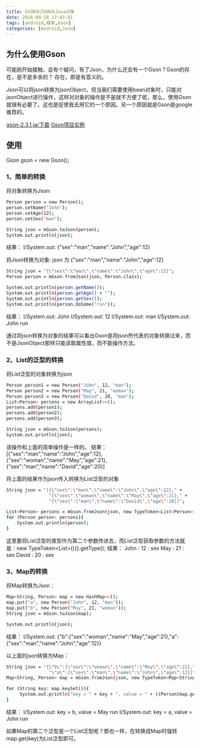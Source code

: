 ```yaml
---
title: GSON与JSON与Java对象
date: 2016-09-18 17:43:01
tags: [android,框架,Gson]
categories: [Android,Java]
---
```

## 为什么使用Gson
可能刚开始接触，会有个疑问，有了Json，为什么还会有一个Gson？Gson的存在，是不是多余的？
存在，即是有意义的。

Json可以将json转换为jsonObject，但当我们需要使用bean对象时，只能对jsonObject进行操作，这样对对象的操作是不是就不方便了呢，那么，使用Gson就很有必要了。这也是促使我去用它的一个原因。另一个原因就是Gson是google推荐的。

[gson-2.3.1.jar下载](http://download.csdn.net/download/u010637692/8348917)
[Gson项目实例](https://github.com/zouxiaobang/GsonProject)


## 使用
Gson gson = new Gson();

### 1、简单的转换
将对象转换为Json:
``` bash
Person person = new Person();
person.setName("John");
person.setAge(12);
person.setSex("man");

String json = mGson.toJson(person);
System.out.println(json);
```
结果：
I/System.out: {"sex":"man","name":"John","age":12}

将Json转换为对象:
json 为 {"sex":"man","name":"John","age":12}
``` bash
String json = "{\"sex\":\"man\",\"name\":\"John\",\"age\":12}";
Person person = mGson.fromJson(json, Person.class);

System.out.println(person.getName());
System.out.println(person.getAge() + "");
System.out.println(person.getSex());
System.out.println(person.doSome("run"));
```
结果：
I/System.out: John
I/System.out: 12
I/System.out: man
I/System.out: John run

通过将json转换为对象的结果可以看出Gson是将json所代表的对象转换过来，而不是JsonObject那样只能读取属性值，而不能操作方法。

### 2、List的泛型的转换
将List泛型的对象转换为json
``` bash
Person person1 = new Person("John", 12, "man");
Person person2 = new Person("May", 21, "woman");
Person person3 = new Person("David", 20, "man");
List<Person> persons = new ArrayList<>();
persons.add(person1);
persons.add(person2);
persons.add(person3);

String json = mGson.toJson(persons);
System.out.println(json);
```
该操作和上面的简单操作是一样的。
结果：
[{"sex":"man","name":"John","age":12},{"sex":"woman","name":"May","age":21},{"sex":"man","name":"David","age":20}]

将上面的结果作为json传入转换为List泛型的对象
``` bash
String json = "[{\"sex\":\"man\",\"name\":\"John\",\"age\":12}," +
                "{\"sex\":\"woman\",\"name\":\"May\",\"age\":21}," +
                "{\"sex\":\"man\",\"name\":\"David\",\"age\":20}]";

List<Person> persons = mGson.fromJson(json, new TypeToken<List<Person>>(){}.getType());
for (Person person: persons){
    System.out.println(person);
}
```
这里要将List泛型的类型作为第二个参数传进去，而List泛型获取参数的方法就是：new TypeToken<List<Person>>(){}.getType();
结果：
John : 12 : sex
May : 21 : sex
David : 20 : sex

### 3、Map的转换
将Map转换为Json：
``` bash
Map<String, Person> map = new HashMap<>();
map.put("a", new Person("John", 12, "man"));
map.put("b", new Person("May", 21, "woman"));
String json = mGson.toJson(map);

System.out.println(json);
```
结果：
I/System.out: {"b":{"sex":"woman","name":"May","age":21},"a":{"sex":"man","name":"John","age":12}}

以上面的json转换为Map：
``` bash
String json = "{\"b\":{\"sex\":\"woman\",\"name\":\"May\",\"age\":21}," +
                "\"a\":{\"sex\":\"man\",\"name\":\"John\",\"age\":12}}";
Map<String, Person> map = mGson.fromJson(json, new TypeToken<Map<String, Person>>(){}.getType());

for (String key: map.keySet()){
     System.out.println("key = " + key + ", value = " + ((Person)map.get(key)).doSome(" run"));
}
```
结果：
I/System.out: key = b, value = May  run
I/System.out: key = a, value = John  run

如果Map的第二个泛型是一个List泛型呢？那也一样，在转换成Map时强转map.get(key)为List泛型即可。








